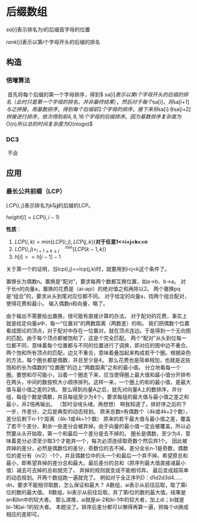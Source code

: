 # 后缀数组

$sa[i]$表示排名为$i$的后缀首字母的位置

$rank[i]$表示以第$i$个字母开头的后缀的排名



## 构造

### 倍增算法

​	首先将每个后缀的第一个字母排序，得到$ sa[i]$表示以第$i$个字母开头的后缀的排名（此时只是第一个字母的排名，并非最终结果），然后对于每个$sa[i]$，将$sa[i+1]$与之拼接，用基数排序，得到每个后缀前2个字母的排序，接下来将$sa[i]$与$sa[i+2]$拼接进行排序，依次得到前4,8,16个字母的后缀排序。因为基数排序复杂度为$O(n)$所以总的时间复杂度为$O(nlogn)$

### DC3

​	不会

## 应用

### 最长公共前缀（LCP）

$LCP(i,j)$表示排名为**i**与**j**的后缀的LCP。

$height[i] = LCP(i,i-1)$

**性质**：

1. $LCP(i,k)=min\{LCP(i,j),LCP(j,k)\}$**对于任意1<=i<j<k<=n**
2. $LCP(i,j)=^{~~~~~min}_{i+1 \le k \le j}\{LCP(k-1,k)\}$
3. $h[i] >= h[i-1]-1$

关于第一个的证明，当lcp(i,j)==lcp(j,k)时，就要用到i<j<k这个条件了。

置换长为偶数n。置换是“配对”，要求每两个数都互换位置，如a->b、b->a。
对于长n的向量a，置换的花费是（ai-api）的绝对值之和再除以2。
两个置换pq是“组合”的，要求从头到尾对应位都不同。
对于给定的向量a，找两个组合配对，使得花费和最小。
输入偶数n和向量，略了。

由于输出不需要给出置换，很可能有直接计算的办法。
对于配对的花费，事实上就是给定向量a中，每一“位置对”的两数距离（两数差）的和。
我们把偶数个位置看成图论的顶点，对于配对中存在一位置对，就在顶点连边。于是得到一个无向图的匹配。由于每个顶点都被饱和了，这是个完全匹配。
两个“配对”从头到位每一位都不同，意味着每个位置都与不同的位置进行了调换，即对应的图中边不重合。两个饱和所有顶点的匹配，边又不重合，意味着叠加起来构成若干个圈。根据染色的方法，每个圈长都是偶数，并且至少是4。
那么花费也是简单相加，也就是这些饱和的长为偶数的“位置圈”的边上“两数距离”之和的最小值。
分立地看每一个圈。要想和尽可能小，沿着一个圈走下来，应当使得圈上最大值和最小值分开排布在两头，中间的数按照大小顺序排列。这样一来，一个圈上的和的最小值，是最大值与最小值之差的2倍。
那么得到向量A之后，就先对向量A上的数排序，并分组，每组个数是偶数，并且每组至少为4个。要求每组的最大值与最小值之差之和最小，并2倍再输出。
（暂时没啥头绪，再想想）
啊我知道了。排好序之后的下一步，作差分，之后是典型的动态规划。
原来总数n有偶数个（4k或4k+2个数），差分后剩下n-1个距离（4k-1或4k+1个数）
原来的若干最大值与最小值之差，覆盖了若干个差分，剩余一些差分会被弃掉。由于向量的最小值一定会被覆盖，所以必然要从头开始取，第一个和最后一个差分是去不掉的。
圈长是偶数，至少为4，意味着差分必须至少取3个才能弃一个，每次必须连续取奇数个然后弃1个。
因此被弃掉的差分，必然是偶数位的差分，奇数位的去不掉。差分全长n-1是奇数，偶数位的差分有（n/2）-1个，并且偶数位中的头一个和最后一个弃不掉。希望原总和最小，即希望弃掉的差分总和最大。最后差分的总和（原序列最大值直接减最小值）减去可去掉的总和就完了。
弃掉的规则就变成不能相邻弃。
最后变成超简单的动态规划。开两个数组跑一遍就完了。
例如对于全正序列D：d1d2d3d4……dn，要求不能相邻取数，怎么保证和最大？
A数组，ai表示从前往后取，取了第i位的数的最大值。
B数组，bi表示从前往后取，弃了第i位的数的最大值。结果是an和bn中的较大者。
那么递推，ai就是ai-2和bi-1中的较大者，加上di；bi就是bi-1和ai-1的较大者。
本题没了。排序后差分都可以懒得再算一遍，把每个di换成相应的差即可。